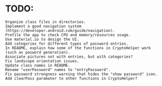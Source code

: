 # TODO:
    Organize class files in directories.
    Implement a good navigation system (https://developer.android.com/guide/navigation).
    Profile the app to check CPU and memory/resources usage.
    Use material.io to design the UI.
    Add categories for different types of password entries.
    In README, explain how some of the functions in CryptoHelper work (such as pasword generation).
    Associate pictures not with entries, but with categories?
    Fix landscape orientation issues.
    Update class names in README.
    Rename "userPassword" names to "entryPassword".
    Fix password strongness warning that hides the "show password" icon.
    Add clearPass paramater to other functions in CryptoHelper?